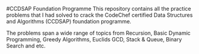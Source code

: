 #CCDSAP Foundation Programme
This repository contains all the practice problems that I had solved to crack the CodeChef certified Data Structures and Algorithms (CCDSAP) foundation programme.

The problems span a wide range of topics from Recursion, Basic Dynamic Programming, Greedy Algorithms, Euclids GCD, Stack & Queue, Binary Search and etc.
